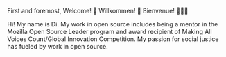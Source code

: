 First and foremost, Welcome! 🎉 Willkommen! 🎊 Bienvenue! 🎈🎈🎈

Hi! My name is Di. My work in open source includes being a mentor in the Mozilla Open Source Leader program and award recipient of Making All Voices Count/Global Innovation Competition. My passion for social justice has fueled by work in open source.
